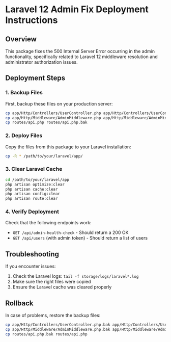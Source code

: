 # Laravel 12 Admin Fix Deployment Instructions

## Overview
This package fixes the 500 Internal Server Error occurring in the admin functionality, specifically related to Laravel 12 middleware resolution and administrator authorization issues.

## Deployment Steps

### 1. Backup Files
First, backup these files on your production server:
```bash
cp app/Http/Controllers/UserController.php app/Http/Controllers/UserController.php.bak
cp app/Http/Middleware/AdminMiddleware.php app/Http/Middleware/AdminMiddleware.php.bak
cp routes/api.php routes/api.php.bak
```

### 2. Deploy Files
Copy the files from this package to your Laravel installation:
```bash
cp -R * /path/to/your/laravel/app/
```

### 3. Clear Laravel Cache
```bash
cd /path/to/your/laravel/app
php artisan optimize:clear
php artisan cache:clear
php artisan config:clear
php artisan route:clear
```

### 4. Verify Deployment
Check that the following endpoints work:
- `GET /api/admin-health-check` - Should return a 200 OK
- `GET /api/users` (with admin token) - Should return a list of users

## Troubleshooting
If you encounter issues:
1. Check the Laravel logs: `tail -f storage/logs/laravel*.log`
2. Make sure the right files were copied
3. Ensure the Laravel cache was cleared properly

## Rollback
In case of problems, restore the backup files:
```bash
cp app/Http/Controllers/UserController.php.bak app/Http/Controllers/UserController.php
cp app/Http/Middleware/AdminMiddleware.php.bak app/Http/Middleware/AdminMiddleware.php
cp routes/api.php.bak routes/api.php
```
